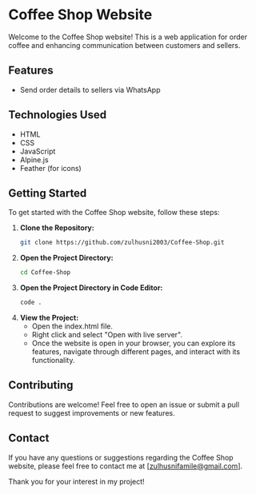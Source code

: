 # Coffee Shop Website

Welcome to the Coffee Shop website! This is a web application for order coffee and enhancing communication between customers and sellers.

## Features
- Send order details to sellers via WhatsApp

## Technologies Used
- HTML
- CSS
- JavaScript
- Alpine.js
- Feather (for icons)

## Getting Started

To get started with the Coffee Shop website, follow these steps:

1. **Clone the Repository:**
   ```sh
   git clone https://github.com/zulhusni2003/Coffee-Shop.git

2. **Open the Project Directory:**
   ```sh
   cd Coffee-Shop

3. **Open the Project Directory in Code Editor:**
   ```sh
   code .

4. **View the Project:**
   - Open the index.html file.
   - Right click and select "Open with live server".
   - Once the website is open in your browser, you can explore its features, navigate through different pages, and interact with its functionality.

## Contributing

Contributions are welcome! Feel free to open an issue or submit a pull request to suggest improvements or new features.

## Contact

If you have any questions or suggestions regarding the Coffee Shop website, please feel free to contact me at [zulhusnifamile@gmail.com].

Thank you for your interest in my project!
